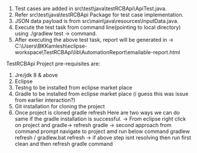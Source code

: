 1) Test cases are added in src\test\java\testRCBApi\ApiTest.java.
2) Refer src\test\java\testRCBApi Package for test case implementation.
3) JSON data payload is from src\main\java\resources\InputData.java.
4) Execute the test task from command line(pointing to local directory) using ./gradlew test -> command.
5) After executing the above test task, report will be generated in  ->
	C:\Users\BKKamlesh\eclipse-workspace\TestRCBApi\lib\AutomationReport\emailable-report.html

TestRCBApi Project pre-requisites are:

1) Jre/jdk 8 & above
2) Eclipse
3) Testng to be installed from eclipse market place
4) Gradle to be installed from eclipse market place (i guess this was issue from earlier interaction?)
5) Git installation for cloning the project
6) Once project is cloned gradle refresh 
Here are two ways we can do same if the gradle installation is successful.
-> From eclipse right click on project and gradle-> refresh gradle
-> second approach from command prompt navigate to project amd run below command
gradlew refresh / gradlew.bat refresh
-> if above step isnt resolving then run first clean and then refresh gradle command


